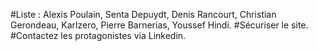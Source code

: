 #Liste : Alexis Poulain, Senta Depuydt, Denis Rancourt, Christian Gerondeau,   Karlzero, Pierre Barnerias, Youssef Hindi.
#Sécuriser le site.
#Contactez les protagonistes via Linkedin.
